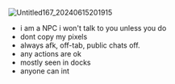
![Untitled167_20240615201915](https://github.com/FRACTUREDSTAR/FRACTUREDSTAR/assets/157716427/e7f1db70-0948-4cd3-bc35-ec3c5b7fffa3)

- i am a NPC i won't talk to you unless you do
- dont copy my pixels
- always afk, off-tab, public chats off.
- any actions are ok
- mostly seen in docks
- anyone can int
